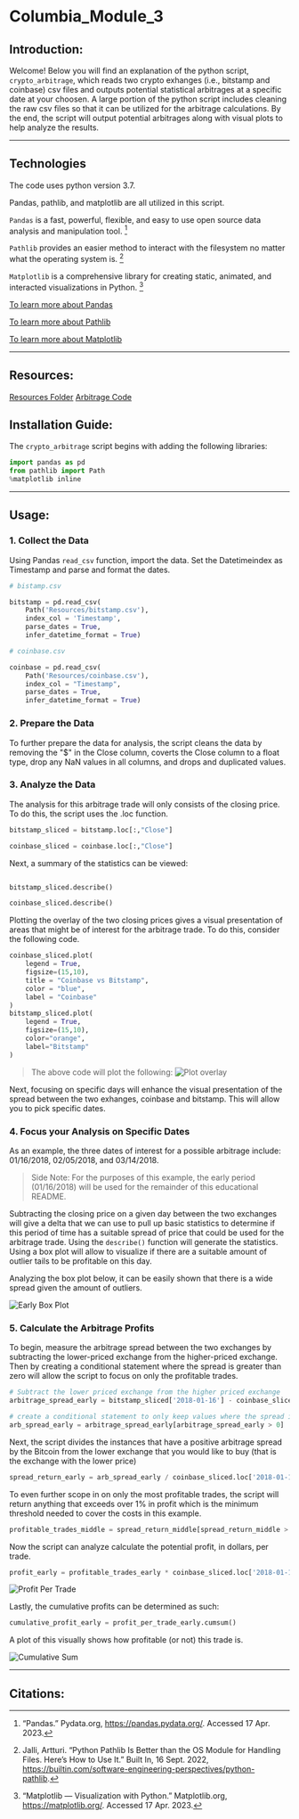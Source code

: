 # Columbia_Module_3

## Introduction:

Welcome! Below you will find an explanation of the python script, `crypto_arbitrage`, which reads two crypto exhanges (i.e., bitstamp and coinbase) csv files and outputs potential statistical arbitrages at a specific date at your choosen. A large portion of the python script includes cleaning the raw csv files so that it can be utilized for the arbitrage calculations. By the end, the script will output potential arbitrages along with visual plots to help analyze the results. 

---

## Technologies

The code uses python version 3.7. 

Pandas, pathlib, and matplotlib are all utilized in this script. 

`Pandas` is a fast, powerful, flexible, and easy to use open source data analysis and manipulation tool. [^fn1]

`Pathlib` provides an easier method to interact with the filesystem no matter what the operating system is. [^fn2]

`Matplotlib` is a comprehensive library for creating static, animated, and interacted visualizations in Python. [^fn3]

[To learn more about Pandas](https://pandas.pydata.org/)

[To learn more about Pathlib](https://docs.python.org/3/library/pathlib.html)

[To learn more about Matplotlib](https://matplotlib.org/)

---

## Resources: 

[Resources Folder](/Resources/)
[Arbitrage Code](/crypto_arbitrage.ipynb)

## Installation Guide:

The `crypto_arbitrage` script begins with adding the following libraries:

```python
import pandas as pd
from pathlib import Path 
%matplotlib inline
```

---

## Usage:

### 1. Collect the Data

Using Pandas `read_csv` function, import the data. Set the Datetimeindex as Timestamp and parse and format the dates.

```python
# bistamp.csv

bitstamp = pd.read_csv(
    Path('Resources/bitstamp.csv'),
    index_col = 'Timestamp',
    parse_dates = True,
    infer_datetime_format = True)

# coinbase.csv

coinbase = pd.read_csv(
    Path('Resources/coinbase.csv'),
    index_col = "Timestamp",
    parse_dates = True,
    infer_datetime_format = True)
```

### 2. Prepare the Data

To further prepare the data for analysis, the script cleans the data by removing the "$" in the Close column, coverts the Close column to a float type, drop any NaN values in all columns, and drops and duplicated values.

### 3. Analyze the Data 

The analysis for this arbitrage trade will only consists of the closing price. To do this, the script uses the .loc function.

```python
bitstamp_sliced = bitstamp.loc[:,"Close"]

coinbase_sliced = coinbase.loc[:,"Close"]
```

Next, a summary of the statistics can be viewed: 

```python

bitstamp_sliced.describe()

coinbase_sliced.describe()
```

Plotting the overlay of the two closing prices gives a visual presentation of areas that might be of interest for the arbitrage trade. To do this, consider the following code.

```python
coinbase_sliced.plot(
    legend = True, 
    figsize=(15,10),
    title = "Coinbase vs Bitstamp", 
    color = "blue",
    label = "Coinbase"
)
bitstamp_sliced.plot(
    legend = True, 
    figsize=(15,10),
    color="orange",
    label="Bitstamp"
)
```

> The above code will plot the following: 
![Plot overlay](Pictures/stat_arbitrage.png)


Next, focusing on specific days will enhance the visual presentation of the spread between the two exhanges, coinbase and bitstamp. This will allow you to pick specific dates.

### 4. Focus your Analysis on Specific Dates 

As an example, the three dates of interest for a possible arbitrage include: 01/16/2018, 02/05/2018, and 03/14/2018. 

>Side Note: For the purposes of this example, the early period (01/16/2018) will be used for the remainder of this educational README.

Subtracting the closing price on a given day between the two exchanges will give a delta that we can use to pull up basic statistics to determine if this period of time has a suitable spread of price that could be used for the arbitrage trade. Using the `describe()` function will generate the statistics. Using a box plot will allow to visualize if there are a suitable amount of outlier tails to be profitable on this day.

Analyzing the box plot below, it can be easily shown that there is a wide spread given the amount of outliers. 

![Early Box Plot](/Pictures/early_box_plot.png)

### 5. Calculate the Arbitrage Profits 

To begin, measure the arbitrage spread between the two exchanges by subtracting the lower-priced exchange from the higher-priced exchange. Then by creating a conditional statement where the spread is greater than zero will allow the script to focus on only the profitable trades. 

```python
# Subtract the lower priced exchange from the higher priced exchange
arbitrage_spread_early = bitstamp_sliced['2018-01-16'] - coinbase_sliced['2018-01-16']

# create a conditional statement to only keep values where the spread is greater than zero
arb_spread_early = arbitrage_spread_early[arbitrage_spread_early > 0]
```
Next, the script divides the instances that have a positive arbitrage spread by the Bitcoin from the lower exchange that you would like to buy (that is the exchange with the lower price)

```python
spread_return_early = arb_spread_early / coinbase_sliced.loc['2018-01-16']
```

To even further scope in on only the most profitable trades, the script will return anything that exceeds over 1% in profit which is the minimum threshold needed to cover the costs in this example. 

```python
profitable_trades_middle = spread_return_middle[spread_return_middle > 0.01]
```

Now the script can analyze calculate the potential profit, in dollars, per trade. 

```python
profit_early = profitable_trades_early * coinbase_sliced.loc['2018-01-16']
```

![Profit Per Trade](/Pictures/profit_per_trade.png)

Lastly, the cumulative profits can be determined as such:

```python
cumulative_profit_early = profit_per_trade_early.cumsum()
```

A plot of this visually shows how profitable (or not) this trade is. 

![Cumulative Sum](/Pictures/cumulative_profit_early.png)

---

## Citations: 

[^fn1]: “Pandas.” Pydata.org, https://pandas.pydata.org/. Accessed 17 Apr. 2023.

[^fn2]: Jalli, Artturi. “Python Pathlib Is Better than the OS Module for Handling Files. Here’s How to Use It.” Built In, 16 Sept. 2022, https://builtin.com/software-engineering-perspectives/python-pathlib.

[^fn3]: “Matplotlib — Visualization with Python.” Matplotlib.org, https://matplotlib.org/. Accessed 17 Apr. 2023.







